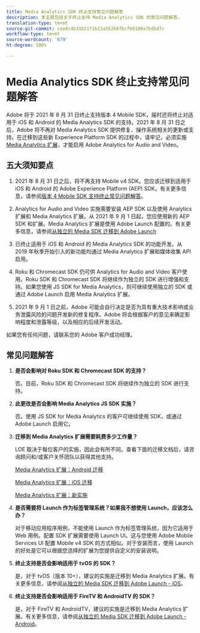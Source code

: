 ```yaml
---
title: Media Analytics SDK 终止支持常见问题解答
description: 本主题包括关于终止支持 Media Analytics SDK 的常见问题解答。
translation-type: tm+mt
source-git-commit: cea8c4b31b21f1b13a55268fbcfb9100a7bdbd7c
workflow-type: tm+mt
source-wordcount: '679'
ht-degree: 100%

---
```



# Media Analytics SDK 终止支持常见问题解答

Adobe 将于 2021 年 8 月 31 日终止支持版本 4 Mobile SDK，届时还将终止对适用于 iOS 和 Android 的 Media Analytics SDK 的支持。2021 年 8 月 31 日之后，Adobe 将不再对 Media Analytics SDK 提供修复、操作系统相关的更新或支持。在迁移到这些新 Experience Platform SDK 的过程中，请牢记，必须实施 [Media Analytics 扩展](https://aep-sdks.gitbook.io/docs/using-mobile-extensions/adobe-media-analytics)，才能启用 Adobe Analytics for Audio and Video。

## 五大须知要点

1. 2021 年 8 月 31 日之后，将不再支持 Mobile v4 SDK。您应该迁移到适用于 iOS 和 Android 的 Adobe Experience Platform (AEP) SDK。有关更多信息，请参阅[版本 4 Mobile SDK 支持终止常见问题解答](https://aep-sdks.gitbook.io/docs/version-4-sdk-end-of-support-faq)。

1. Analytics for Audio and Video 实施需要安装 AEP SDK 以及使用 Analytics 扩展和 Media Analytics 扩展。从 2021 年 9 月 1 日起，您应使用新的 AEP SDK 和扩展。Media Analytics 扩展是使用 Adobe Launch 配置的。有关更多信息，请参阅[从独立的 Media SDK 迁移到 Adobe Launch](https://docs.adobe.com/content/help/zh-Hans/media-analytics/using/sdk-implement/sdk-to-launch/sdk-to-launch-migration.html)

1. 已终止适用于 iOS 和 Android 的 Media Analytics SDK 的功能开发。从 2019 年秋季开始引入的新功能均通过 Media Analytics 扩展和媒体收集 API 启用。

1. Roku 和 Chromecast SDK 仍可供 Analytics for Audio and Video 客户使用。Roku SDK 和 Chromecast SDK 将继续作为独立的 SDK 进行增强和支持。如果您使用 JS SDK for Media Analytics，则可继续使用独立的 SDK 或通过 Adobe Launch 启用 Media Analytics 扩展。

1. 2021 年 9 月 1 日之前，Adobe 可能会自行决定是否为具有重大技术影响或业务泄露风险的问题开发新的修复程序。Adobe 将会根据客户的意见来确定影响程度和泄露等级，以及相应的后续开发活动。

如果您有任何问题，请联系您的 Adobe 客户成功经理。

## 常见问题解答

1. **是否会影响对 Roku SDK 和 Chromecast SDK 的支持？**

   否。目前，Roku SDK 和 Chromecast SDK 将继续作为独立的 SDK 进行支持。
1. **此更改是否会影响 Media Analytics JS SDK 实施？**

   否。使用 JS SDK for Media Analytics 的客户可继续使用 SDK，或通过 Adobe Launch 启用它。

1. **迁移到 Media Analytics 扩展需要耗费多少工作量？**

   LOE 取决于每位客户的实施，因此会有所不同。查看下面的迁移文档后，请咨询顾问和/或客户关怀团队以获得其他支持。

   [Media Analytics 扩展：Android 迁移](https://docs.adobe.com/content/help/zh-Hans/media-analytics/using/sdk-implement/sdk-to-launch/sdk-to-launch-migration-platforms/sdk-to-launch-migration-android.html)

   [Media Analytics 扩展：iOS 迁移](https://docs.adobe.com/content/help/zh-Hans/media-analytics/using/sdk-implement/sdk-to-launch/sdk-to-launch-migration-platforms/sdk-to-launch-migration-ios.html)

   [Media Analytics 扩展：新实施](https://aep-sdks.gitbook.io/docs/using-mobile-extensions/adobe-media-analytics)

1. **是否需要将 Launch 作为标签管理系统？如果我不想使用 Launch，应该怎么办？**

   对于移动应用程序用例，不能使用 Launch 作为标签管理系统，因为它适用于 Web 用例。配置 SDK 扩展需要使用 Launch UI。这与您使用 Adobe Mobile Services UI 配置 Mobile v4 SDK 的方式相似。对于安装而言，使用 Launch 的好处是它可以根据您选择的扩展为您提供自定义的安装说明。

1. **终止支持是否会影响适用于 tvOS 的 SDK？**

   是，对于 tvOS（版本 10+），建议的实施是迁移到 Media Analytics 扩展。有关更多信息，请参阅[从独立的 Media SDK 迁移到 Adobe Launch - iOS](https://docs.adobe.com/content/help/en/media-analytics/using/sdk-implement/sdk-to-launch/sdk-to-launch-migration-platforms/sdk-to-launch-migration-ios.html)。

1. **终止支持是否会影响适用于 FireTV 和 AndroidTV 的 SDK？**

   是，对于 FireTV 和 AndroidTV，建议的实施是迁移到 Media Analytics 扩展。有关更多信息，请参阅[从独立的 Media SDK 迁移到 Adobe Launch - Android](https://docs.adobe.com/content/help/en/media-analytics/using/sdk-implement/sdk-to-launch/sdk-to-launch-migration-platforms/sdk-to-launch-migration-android.html)。
